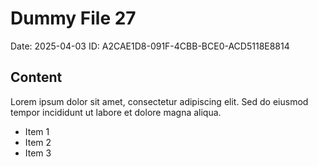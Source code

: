 # Dummy File 27

Date: 2025-04-03
ID: A2CAE1D8-091F-4CBB-BCE0-ACD5118E8814

## Content

Lorem ipsum dolor sit amet, consectetur adipiscing elit.
Sed do eiusmod tempor incididunt ut labore et dolore magna aliqua.

* Item 1
* Item 2
* Item 3

